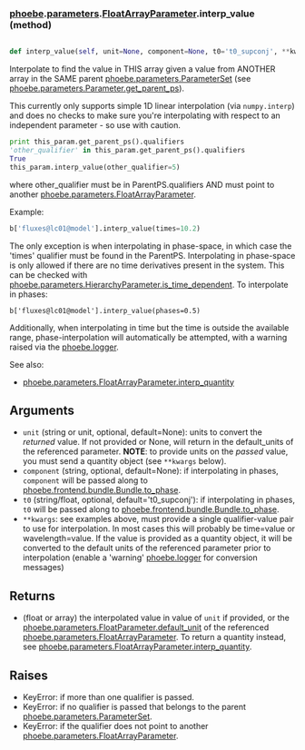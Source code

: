 ### [phoebe](phoebe.md).[parameters](phoebe.parameters.md).[FloatArrayParameter](phoebe.parameters.FloatArrayParameter.md).interp_value (method)


```py

def interp_value(self, unit=None, component=None, t0='t0_supconj', **kwargs)

```



Interpolate to find the value in THIS array given a value from
ANOTHER array in the SAME parent [phoebe.parameters.ParameterSet](phoebe.parameters.ParameterSet.md)
(see [phoebe.parameters.Parameter.get_parent_ps](phoebe.parameters.Parameter.get_parent_ps.md)).

This currently only supports simple 1D linear interpolation (via
`numpy.interp`) and does no checks to make sure you're interpolating
with respect to an independent parameter - so use with caution.

```py
print this_param.get_parent_ps().qualifiers
'other_qualifier' in this_param.get_parent_ps().qualifiers
True
this_param.interp_value(other_qualifier=5)
```

where other_qualifier must be in ParentPS.qualifiers
AND must point to another [phoebe.parameters.FloatArrayParameter](phoebe.parameters.FloatArrayParameter.md).

Example:

```py
b['fluxes@lc01@model'].interp_value(times=10.2)
```

The only exception is when interpolating in phase-space, in which
case the 'times' qualifier must be found in the ParentPS.  Interpolating
in phase-space is only allowed if there are no time derivatives present
in the system.  This can be checked with
[phoebe.parameters.HierarchyParameter.is_time_dependent](phoebe.parameters.HierarchyParameter.is_time_dependent.md).  To interpolate
in phases:

```
b['fluxes@lc01@model'].interp_value(phases=0.5)
```

Additionally, when interpolating in time but the time is outside the
available range, phase-interpolation will automatically be attempted,
with a warning raised via the [phoebe.logger](phoebe.logger.md).

See also:
* [phoebe.parameters.FloatArrayParameter.interp_quantity](phoebe.parameters.FloatArrayParameter.interp_quantity.md)

Arguments
----------
* `unit` (string or unit, optional, default=None): units to convert
    the *returned* value.  If not provided or None, will return in the
    default_units of the referenced parameter.  **NOTE**: to provide
    units on the *passed* value, you must send a quantity object (see
    `**kwargs` below).
* `component` (string, optional, default=None): if interpolating in phases,
    `component` will be passed along to
    [phoebe.frontend.bundle.Bundle.to_phase](phoebe.frontend.bundle.Bundle.to_phase.md).
* `t0` (string/float, optional, default='t0_supconj'): if interpolating
    in phases, `t0` will be passed along to
     [phoebe.frontend.bundle.Bundle.to_phase](phoebe.frontend.bundle.Bundle.to_phase.md).
* `**kwargs`: see examples above, must provide a single
    qualifier-value pair to use for interpolation.  In most cases
    this will probably be time=value or wavelength=value.  If the value
    is provided as a quantity object, it will be converted to the default
    units of the referenced parameter prior to interpolation (enable
    a 'warning' [phoebe.logger](phoebe.logger.md) for conversion messages)

Returns
--------
* (float or array) the interpolated value in value of `unit` if provided,
    or the [phoebe.parameters.FloatParameter.default_unit](phoebe.parameters.FloatParameter.default_unit.md) of the
    referenced [phoebe.parameters.FloatArrayParameter](phoebe.parameters.FloatArrayParameter.md).  To return
    a quantity instead, see
    [phoebe.parameters.FloatArrayParameter.interp_quantity](phoebe.parameters.FloatArrayParameter.interp_quantity.md).

Raises
--------
* KeyError: if more than one qualifier is passed.
* KeyError: if no qualifier is passed that belongs to the
    parent [phoebe.parameters.ParameterSet](phoebe.parameters.ParameterSet.md).
* KeyError: if the qualifier does not point to another
    [phoebe.parameters.FloatArrayParameter](phoebe.parameters.FloatArrayParameter.md).

